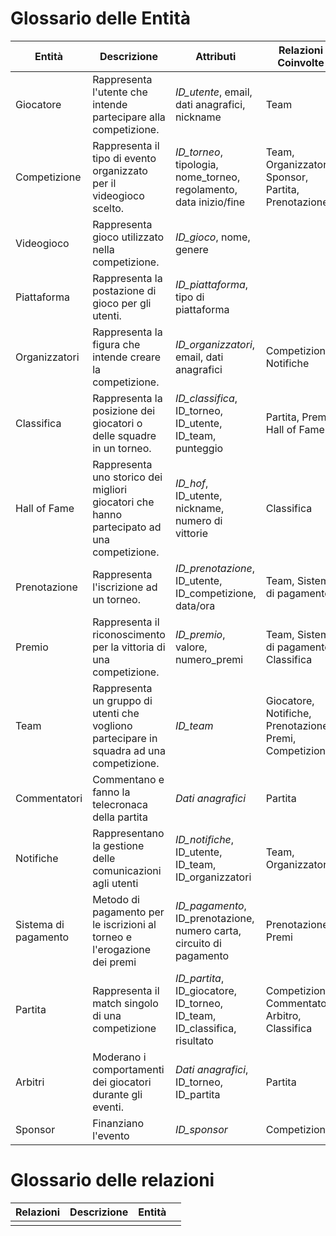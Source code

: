 
# Glossario delle Entità

| Entità               | Descrizione                                                                               | Attributi                                                                | Relazioni Coinvolte                                     |
| -------------------- | ----------------------------------------------------------------------------------------- | ------------------------------------------------------------------------ | ------------------------------------------------------- |
| Giocatore            | Rappresenta l'utente che intende partecipare alla competizione.                           | *ID_utente*, email, dati anagrafici, nickname                            | Team                                                    |
| Competizione         | Rappresenta il tipo di evento organizzato per il videogioco scelto.                       | *ID_torneo*, tipologia, nome_torneo, regolamento, data inizio/fine       | Team, Organizzatori, Sponsor, Partita, Prenotazione     |
| Videogioco           | Rappresenta gioco utilizzato nella competizione.                                          | *ID_gioco*, nome, genere                                                 |                                                         |
| Piattaforma          | Rappresenta la postazione di gioco per gli utenti.                                        | *ID_piattaforma*, tipo di piattaforma                                    |                                                         |
| Organizzatori        | Rappresenta la figura che intende creare la competizione.                                 | *ID_organizzatori*, email, dati anagrafici                               | Competizione, Notifiche                                 |
| Classifica           | Rappresenta la posizione dei giocatori o delle squadre in un torneo.                      | *ID_classifica*, ID_torneo, ID_utente, ID_team, punteggio                | Partita, Premi, Hall of Fame                            |
| Hall of Fame         | Rappresenta uno storico dei migliori giocatori che hanno partecipato ad una competizione. | *ID_hof*, ID_utente, nickname, numero di vittorie                        | Classifica                                              |
| Prenotazione         | Rappresenta l'iscrizione ad un torneo.                                                    | *ID_prenotazione*, ID_utente, ID_competizione, data/ora                  | Team, Sistemi di pagamento                              |
| Premio               | Rappresenta il riconoscimento per la vittoria di una competizione.                        | *ID_premio*, valore, numero_premi                                        | Team, Sistema di pagamento, Classifica                  |
| Team                 | Rappresenta un gruppo di utenti che vogliono partecipare in squadra ad una competizione.  | *ID_team*                                                                | Giocatore, Notifiche, Prenotazione, Premi, Competizione |
| Commentatori         | Commentano e fanno la telecronaca della partita                                           | *Dati anagrafici*                                                        | Partita                                                 |
| Notifiche            | Rappresentano la gestione delle comunicazioni agli utenti                                 | *ID_notifiche*, ID_utente, ID_team, ID_organizzatori                     | Team, Organizzatori                                     |
| Sistema di pagamento | Metodo di pagamento per le iscrizioni al torneo e l'erogazione dei premi                  | *ID_pagamento*, ID_prenotazione, numero carta, circuito di pagamento     | Prenotazione, Premi                                     |
| Partita              | Rappresenta il match singolo di una competizione                                          | *ID_partita*, ID_giocatore, ID_torneo, ID_team, ID_classifica, risultato | Competizione, Commentatori, Arbitro, Classifica         |
| Arbitri              | Moderano i comportamenti dei giocatori durante gli eventi.                                | *Dati anagrafici*, ID_torneo, ID_partita                                 | Partita                                                 |
| Sponsor              | Finanziano l'evento                                                                       | *ID_sponsor*                                                             | Competizione                                            |

# Glossario delle relazioni

| Relazioni | Descrizione | Entità |     |
| --------- | ----------- | ------ | --- |
|           |             |        |     |
